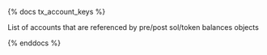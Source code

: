 {% docs tx_account_keys %}

List of accounts that are referenced by pre/post sol/token balances objects

{% enddocs %}